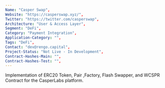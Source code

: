 ```yaml
---
Name: "Casper Swap",
Website: "https://casperswap.xyz/",
Twitter: "https://twitter.com/casperswap",
Architecture: "User & Access Layer",
Segment: "DeFi",
Category: "Payment Integration",
Application-Category: "",
Tags: "DeFi",
Contact: "dev@rengo.capital",
Project-Status: "Not Live - In Development",
Contract-Hashes-Main: "",
Contract-Hashes-Test: "",
---
```

<!--lang:en--> 
Implementation of ERC20 Token, Pair ,Factory, Flash Swapper, and WCSPR Contract for the CasperLabs platform.
<!--lang:es--] 
Implementación de ERC20 Token, Pair, Factory, Flash Swapper y WCSPR Contract para la plataforma CasperLabs.
<!--lang:de--] 
Implementierung von ERC20 Token, Pair, Factory, Flash Swapper und WCSPR-Vertrag für die CasperLabs-Plattform.
<!--lang:fr--] 
Implémentation d'ERC20 Token, Pair ,Factory, Flash Swapper et WCSPR Contract pour la plateforme CasperLabs.
<!--lang:pl--] 
Wdrożenie ERC20 Token, Pair, Factory, Flash Swapper i WCSPR Contract dla platformy CasperLabs.
<!--lang:uk--] 
Реалізація контракту ERC20 Token, Pair , Factory, Flash Swapper і WCSPR для платформи CasperLabs.
[!--lang:*-->  
